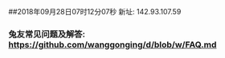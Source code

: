 ##2018年09月28日07时12分07秒 新址: 142.93.107.59
### 兔友常见问题及解答: https://github.com/wanggonging/d/blob/w/FAQ.md
